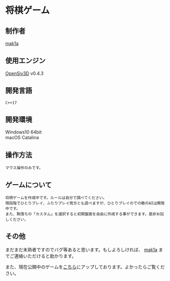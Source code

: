 ﻿# 将棋ゲーム

## 制作者

[mak1a](https://twitter.com/mak1a_ctrl/)

## 使用エンジン

[OpenSiv3D](https://siv3d.github.io/ja-jp/) v0.4.3

## 開発言語

    C++17

## 開発環境

Windows10 64bit<br>
macOS Catalina

## 操作方法

    マウス操作のみです。

## ゲームについて

    将棋ゲームを作成中です。ルールは自分で調べてください。
    現段階でひとりプレイ、ふたりプレイ両方とも遊べますが、ひとりプレイのでの敵のAIは開発中です。
    また、駒落ちの「カスタム」を選択すると初期盤面を自由に作成する事ができます。是非お試しください。

## その他

まだまだ未熟者ですのでバグ等あると思います。もしよろしければ、 [mak1a](https://twitter.com/mak1a_ctrl/) までご連絡いただけると助かります。

また、現在公開中のゲームを[こちら](https://home.tcu-ctrl.jp/progress)にアップしております。よかったらご覧ください。
